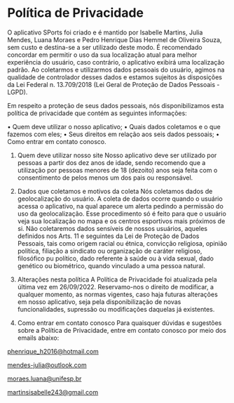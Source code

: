

# Política de Privacidade

O aplicativo SPorts foi criado e é mantido por Isabelle Martins, Julia Mendes, Luana
Moraes e Pedro Henrique Dias Hemmel de Oliveira Souza, sem custo e destina-se a ser
utilizado deste modo. É recomendado concordar em permitir o uso da sua localização
atual para melhor experiência do usuário, caso contrário, o aplicativo exibirá uma
localização padrão. Ao coletarmos e utilizarmos dados pessoais do usuário, agimos na
qualidade de controlador desses dados e estamos sujeitos às disposições da Lei Federal
n. 13.709/2018 (Lei Geral de Proteção de Dados Pessoais - LGPD).

Em respeito a proteção de seus dados pessoais, nós disponibilizamos esta política de
privacidade que contém as seguintes informações:

• Quem deve utilizar o nosso aplicativo;
• Quais dados coletamos e o que fazemos com eles;
• Seus direitos em relação aos seis dados pessoais;
• Como entrar em contato conosco. 

1. Quem deve utilizar nosso site
Nosso aplicativo deve ser utilizado por pessoas a partir dos dez anos de idade, sendo
recomendo que a utilização por pessoas menores de 18 (dezoito) anos seja feita com
o consentimento de pelos menos um dos pais ou responsável.


2. Dados que coletamos e motivos da coleta
Nós coletamos dados de geolocalização do usuário.
A coleta de dados ocorre quando o usuário acessa o aplicativo, na qual aparece um alerta
pedindo a permissão do uso da geolocalização. Esse procedimento só é feito para que o
usuário veja sua localização no mapa e os centros esportivos mais próximos de si.
Não coletaremos dados sensíveis de nossos usuários, aqueles definidos nos Arts. 11 e
seguintes da Lei de Proteção de Dados Pessoais, tais como origem racial ou étnica,
convicção religiosa, opinião política, filiação a sindicato ou organização de caráter
religioso, filosófico pu político, dado referente à saúde ou à vida sexual, dado genético ou
biométrico, quando vinculado a uma pessoa natural. 

3. Alterações nesta política
A Política de Privacidade foi atualizada pela última vez em 26/09/2022. Reservamo-nos o
direito de modificar, a qualquer momento, as normas vigentes, caso haja futuras
alterações em nosso aplicativo, seja pela disponibilização de novas funcionalidades,
supressão ou modificações daquelas já existentes.
4. Como entrar em contato conosco
Para quaisquer dúvidas e sugestões sobre a Política de Privacidade, entre em contato
conosco por meio dos emails abaixo:

phenrique_h2016@hotmail.com

mendes-julia@outlook.com

moraes.luana@unifesp.br

martinsisabelle243@gmail.com

